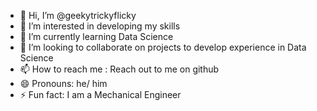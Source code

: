 - 👋 Hi, I’m @geekytrickyflicky
- 👀 I’m interested in developing my skills 
- 🌱 I’m currently learning Data Science
- 💞️ I’m looking to collaborate on projects to develop experience in Data Science
- 📫 How to reach me : Reach out to me on github
- 😄 Pronouns: he/ him
- ⚡ Fun fact: I am a Mechanical Engineer

<!---
geekytrickyflicky/geekytrickyflicky is a ✨ special ✨ repository because its `README.md` (this file) appears on your GitHub profile.
You can click the Preview link to take a look at your changes.
--->
